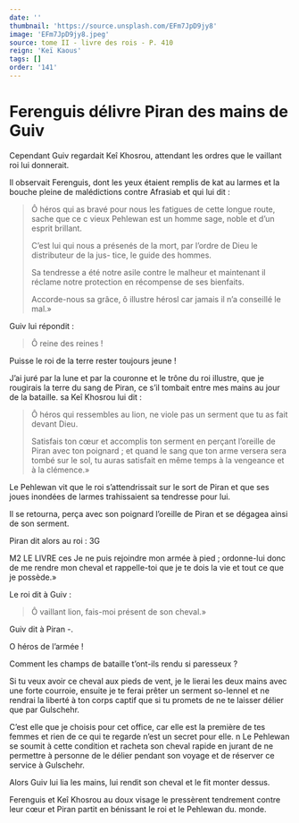 ```yaml
---
date: ''
thumbnail: 'https://source.unsplash.com/EFm7JpD9jy8'
image: 'EFm7JpD9jy8.jpeg'
source: tome II - livre des rois - P. 410
reign: 'Keï Kaous'
tags: []
order: '141'
---
```


# Ferenguis délivre Piran des mains de Guiv

Cependant Guiv regardait Keî Khosrou, attendant les ordres que le vaillant roi lui donnerait.

Il observait Ferenguis, dont les yeux étaient remplis de kat au larmes et la bouche pleine de malédictions contre Afrasiab et qui lui dit :

> Ô héros qui as bravé pour nous les fatigues de cette longue route, sache que ce c vieux Pehlewan est un homme sage, noble et d’un esprit brillant.
>
> C’est lui qui nous a présenés de la mort, par l’ordre de Dieu le distributeur de la jus- tice, le guide des hommes.
>
> Sa tendresse a été notre asile contre le malheur et maintenant il réclame notre protection en récompense de ses bienfaits.
>
> Accorde-nous sa grâce, ô illustre hérosl car jamais il n’a conseillé le mal.»

Guiv lui répondit :

> Ô reine des reines !

Puisse le roi de la terre rester toujours jeune !

J’ai juré par la lune et par la couronne et le trône du roi illustre, que je rougirais la terre du sang de Piran, ce s’il tombait entre mes mains au jour de la bataille. sa Keî Khosrou lui dit :

> Ô héros qui ressembles au lion, ne viole pas un serment que tu as fait devant Dieu.
>
> Satisfais ton cœur et accomplis ton serment en perçant l’oreille de Piran avec ton poignard ; et quand le sang que ton arme versera sera tombé sur le sol, tu auras satisfait en même temps à la vengeance et à la clémence.»

Le Pehlewan vit que le roi s’attendrissait sur le sort de Piran et que ses joues inondées de larmes trahissaient sa tendresse pour lui.

Il se retourna, perça avec son poignard l’oreille de Piran et se dégagea ainsi de son serment.

Piran dit alors au roi : 3G

M2 LE LIVRE ces Je ne puis rejoindre mon armée à pied ; ordonne-lui donc de me rendre mon cheval et rappelle-toi que je te dois la vie et tout ce que je possède.»

Le roi dit à Guiv :

> Ô vaillant lion, fais-moi présent de son cheval.»

Guiv dit à Piran -.

O héros de l’armée !

Comment les champs de bataille t’ont-ils rendu si paresseux ?

Si tu veux avoir ce cheval aux pieds de vent, je le lierai les deux mains avec une forte courroie, ensuite je te ferai prêter un serment so-Iennel et ne rendrai la liberté à ton corps captif que si tu promets de ne te laisser délier que par Gulschehr.

C’est elle que je choisis pour cet office, car elle est la première de tes femmes et rien de ce qui te regarde n’est un secret pour elle. n Le Pehlewan se soumit à cette condition et racheta son cheval rapide en jurant de ne permettre à personne de le délier pendant son voyage et de réserver ce service à Gulschehr.

Alors Guiv lui lia les mains, lui rendit son cheval et le fit monter dessus.

Ferenguis et Keî Khosrou au doux visage le pressèrent tendrement contre leur cœur et Piran partit en bénissant le roi et le Pehlewan du. monde.
